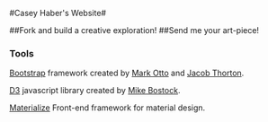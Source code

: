 

#Casey Haber's Website#

##Fork and build a creative exploration!
##Send me your art-piece!

### Tools 

[Bootstrap](http://getbootstrap.com/) framework created by [Mark Otto](https://twitter.com/mdo) and [Jacob Thorton](https://twitter.com/fat).

[D3](https://d3js.org/) javascript library created by [Mike Bostock](https://bl.ocks.org/mbostock).

[Materialize](http://materializecss.com/) Front-end framework for material design.
